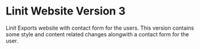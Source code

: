 # Linit Website Version 3
Linit Exports website with contact form for the users.
This version contains some style and content related changes alongwith a contact form for the user.
